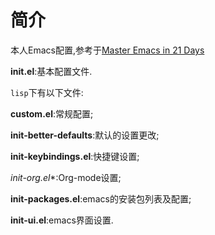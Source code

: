# 简介
本人Emacs配置,参考于[Master Emacs in 21 Days](http://book.emacs-china.org/)

**init.el**:基本配置文件.

`lisp`下有以下文件:

**custom.el**:常规配置;

**init-better-defaults**:默认的设置更改;

**init-keybindings.el**:快捷键设置;

*init-org.el**:Org-mode设置;

**init-packages.el**:emacs的安装包列表及配置;

**init-ui.el**:emacs界面设置.

